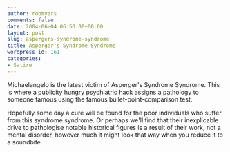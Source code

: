 ```yaml
---
author: robmyers
comments: false
date: 2004-06-04 06:50:00+00:00
layout: post
slug: aspergers-syndrome-syndrome
title: Asperger's Syndrome Syndrome
wordpress_id: 161
categories:
- Satire
---
```


Michaelangelo is the latest victim of Asperger's Syndrome Syndrome. This is where a publicity hungry psychiatric hack assigns a pathology to someone famous using the famous bullet-point-comparison test.  
  
Hopefully some day a cure will be found for the poor individuals who suffer from this syndrome syndrome. Or perhaps we'll find that their inexplicable drive to pathologise notable historical figures is a result of their work, not a mental disorder, however much it might look that way when you reduce it to a soundbite.

  


